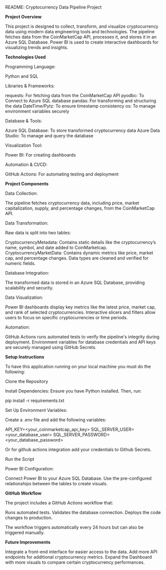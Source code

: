 README: Cryptocurrency Data Pipeline Project

**Project Overview**

This project is designed to collect, transform, and visualize cryptocurrency data using modern data engineering tools and technologies. 
The pipeline fetches data from the CoinMarketCap API, processes it, and stores it in an Azure SQL Database. Power BI is used to create interactive dashboards for visualizing trends and insights.

**Technologies Used**

Programming Language:

  Python and SQL

Libraries & Frameworks:

  requests: For fetching data from the CoinMarketCap API
  pyodbc: To Connect to Azure SQL database
  pandas: For transforming and structuring the data
  DateTime/Pytz: To ensure timestamp consistency
  os: To manage environment variables securely
  
Database & Tools:

  Azure SQL Database: To store transformed cryptocurrency data
  Azure Data Studio: To manage and query the database

Visualization Tool:

  Power BI: For creating dashboards

Automation & CI/CD:

  GitHub Actions: For automating testing and deployment

**Project Components**

Data Collection:

  The pipeline fetches cryptocurrency data, including price, market capitalization, supply, and percentage changes, from the CoinMarketCap API.

Data Transformation:

  Raw data is split into two tables:
  
  CryptocurrencyMetadata: Contains static details like the cryptocurrency’s name, symbol, and date added to CoinMarketcap.
  CryptocurrencyMarketData: Contains dynamic metrics like price, market cap, and percentage changes.
  Data types are cleaned and verified for numeric fields.

Database Integration:

  The transformed data is stored in an Azure SQL Database, providing scalability and security.

Data Visualization:

  Power BI dashboards display key metrics like the latest price, market cap, and rank of selected cryptocurrencies.
  Interactive slicers and filters allow users to focus on specific cryptocurrencies or time periods.

Automation:

  GitHub Actions runs automated tests to verify the pipeline's integrity during deployment.
  Environment variables for database credentials and API keys are securely managed using GitHub Secrets.

**Setup Instructions**

  To have this application running on your local machine you must do the following:

  Clone the Repository

  Install Dependencies:
  Ensure you have Python installed. Then, run:

  pip install -r requirements.txt

Set Up Environment Variables:

Create a .env file and add the following variables:

  API_KEY=<your_coinmarketcap_api_key>
  SQL_SERVER_USER=<your_database_user>
  SQL_SERVER_PASSWORD=<your_database_password>

Or for github actions integration add your credentials to Github Secrets.

Run the Script

Power BI Configuration:

Connect Power BI to your Azure SQL Database.
Use the pre-configured relationships between the tables to create visuals.

**GitHub Workflow**

The project includes a GitHub Actions workflow that:

Runs automated tests.
Validates the database connection.
Deploys the code changes to production.

The workflow triggers automatically every 24 hours but can also be triggered manually.


**Future Improvements**

Integrate a front-end interface for easier access to the data.
Add more API endpoints for additional cryptocurrency metrics.
Expand the Dashboard with more visuals to compare certain cryptocurrency performances.


